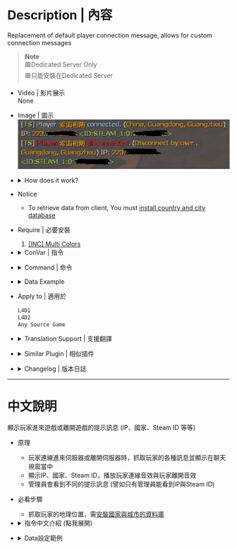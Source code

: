 # Description | 內容
Replacement of default player connection message, allows for custom connection messages

> __Note__ 
<br/>🟥Dedicated Server Only
<br/>🟥只能安裝在Dedicated Server

* Video | 影片展示
<br/>None

* Image | 圖示
	<br/>![cannounce_1](image/cannounce_1.jpg)

* <details><summary>How does it work?</summary>

	* Display player connected and disconnected message
</details>

* Notice
	* To retrieve data from client, You must [install country and city database](https://github.com/fbef0102/Game-Private_Plugin/tree/main/Tutorial_%E6%95%99%E5%AD%B8%E5%8D%80/English/Server/Install_Other_File#country-and-city-database)

* Require | 必要安裝
	1. [[INC] Multi Colors](https://github.com/fbef0102/L4D1_2-Plugins/releases/tag/Multi-Colors)

* <details><summary>ConVar | 指令</summary>

	* cfg\sourcemod\cannounce.cfg
		```php
		// If 1, Display if player is admin on connect/disconnect message (allows the {PLAYERTYPE} placeholder)
		sm_ca_display_admin "1"

		// shows standard player connected message
		sm_ca_showstandard "0"

		// displays enhanced message when player connects
		sm_ca_showenhanced "1"

		// Plays a specified (sm_ca_playsoundfile) sound on player connect
		sm_ca_playsound "1"

		// Sound to play on player discconnect if sm_ca_playdiscsound = 1
		sm_ca_playdiscsoundfile "ambient\alarms\perimeter_alarm.wav"

		// Time to ignore all player join sounds on a map load
		sm_ca_mapstartnosound "30.0"

		// shows standard player discconnected message
		sm_ca_showstandarddisc "0"

		// displays enhanced message when player disconnects
		sm_ca_showenhanceddisc "1"

		// Plays a specified (sm_ca_playdiscsoundfile) sound on player discconnect
		sm_ca_playdiscsound "0"

		// Sound to play on player connect if sm_ca_playsound = 1
		sm_ca_playsoundfile "ambient\alarms\klaxon1.wav"

		// displays a different enhanced message to admin players (ADMFLAG_GENERIC)
		sm_ca_showenhancedadmins "1"
		```
</details>

* <details><summary>Command | 命令</summary>

	None
</details>

* <details><summary>Data Example</summary>

	* [data/cannounce_settings.txt](data/cannounce_settings.txt)
		> Manual in this file, click for more details...
</details>

* Apply to | 適用於
	```
	L4D1
	L4D2
	Any Source Game
	```

* <details><summary>Translation Support | 支援翻譯</summary>

	```
	English
	繁體中文
	简体中文
	Русский
	```
</details>

* <details><summary>Similar Plugin | 相似插件</summary>

	1. [l4d_playerjoining](https://github.com/fbef0102/Game-Private_Plugin/tree/main/Plugin_%E6%8F%92%E4%BB%B6/Server_伺服器/l4d_playerjoining): Informs other players when a client connects to the server and changes teams.while player joins the server
    	> 當玩家更換隊伍、連線、離開伺服器之時，通知所有玩家 (簡單版的提示)
</details>

* <details><summary>Changelog | 版本日誌</summary>

	* v2.1 (2024-11-7)
		* Update sm 1.12
		* Update cvars

	* v2.0 (2022-12-1)
        * Remove GeoIPCity (GeoIP2 is now included with SourceMod 1.11.6703.)
		* Remove player custom message (No one cares about it!)

	* v1.9
        * Remake Code

	* v1.8
        * [Original Plugin by Arg!](https://forums.alliedmods.net/showthread.php?t=77306)
</details>

- - - -
# 中文說明
顯示玩家進來遊戲或離開遊戲的提示訊息 (IP、國家、Steam ID 等等)

* 原理
    * 玩家連線進來伺服器或離開伺服器時，抓取玩家的各種訊息並顯示在聊天視窗當中
    * 顯示IP、國家、Steam ID，播放玩家連線音效與玩家離開音效
	* 管理員會看到不同的提示訊息 (譬如只有管理員能看到IP與Steam ID)

* 必看步驟
	* 抓取玩家的地理位置，需[安裝國家與城市的資料庫](https://github.com/fbef0102/Game-Private_Plugin/tree/main/Tutorial_%E6%95%99%E5%AD%B8%E5%8D%80/Chinese_%E7%B9%81%E9%AB%94%E4%B8%AD%E6%96%87/Server/%E5%AE%89%E8%A3%9D%E5%85%B6%E4%BB%96%E6%AA%94%E6%A1%88%E6%95%99%E5%AD%B8#%E5%AE%89%E8%A3%9D%E5%9C%8B%E5%AE%B6%E8%88%87%E5%9F%8E%E5%B8%82%E7%9A%84%E8%B3%87%E6%96%99%E5%BA%AB)

* <details><summary>指令中文介紹 (點我展開)</summary>

	* cfg\sourcemod\cannounce.cfg
		```php
		// 為1時，顯示該玩家是否為管理員 (data文件必須寫入{PLAYERTYPE})
		sm_ca_display_admin "1"

		// 為1時，玩家連線進來伺服器時，顯示遊戲內建的訊息
		sm_ca_showstandard "0"

		// 為1時，玩家連線進來伺服器時，顯示各種訊息
		sm_ca_showenhanced "1"

		// 為1時，玩家連線進來伺服器時，播放音效
		sm_ca_playsound "1"

		// 玩家連線進來伺服器時所播放的音效 (路徑相對於sound資料夾)
		sm_ca_playdiscsoundfile "ambient\alarms\perimeter_alarm.wav"

		// 地圖載入後30秒內 不要播放連線音效
		sm_ca_mapstartnosound "30.0"

		// 為1時，玩家離開伺服器時，顯示遊戲內建的訊息
		sm_ca_showstandarddisc "0"

		// 為1時，玩家離開伺服器時，顯示各種訊息
		sm_ca_showenhanceddisc "1"

		// 為1時，玩家離開伺服器時，播放音效
		sm_ca_playdiscsound "0"

		// 玩家離開伺服器時所播放的音效 (路徑相對於sound資料夾)
		sm_ca_playsoundfile "ambient\alarms\klaxon1.wav"

		// 為1時，給管理員顯示不同的玩家訊息 (權限所需: ADMFLAG_GENERIC)
		// (譬如只有管理員能看到玩家的IP與Steam ID)
		sm_ca_showenhancedadmins "1"
		```
</details>

* <details><summary>Data設定範例</summary>

	* [data/cannounce_settings.txt](data/cannounce_settings.txt)
		> 內有中文說明，可點擊查看
</details>


